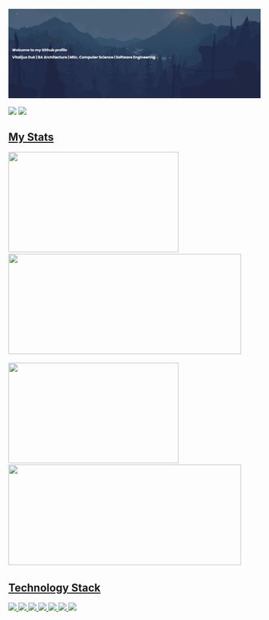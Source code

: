 </p align="center">
<img src="https://github.com/v1tal303/v1tal303/blob/main/images/banner.png" />

<p align="center">
 
 <p align="left">
  <img src="https://komarev.com/ghpvc/?username=v1tal303"/> 
  <a href="https://www.linkedin.com/in/vitaldukm/">
 <img src="https://img.shields.io/badge/-vitaldukm-blue?style=flat-square&logo=Linkedin&logoColor=white&link=https://www.linkedin.com/in/vitaldukm/"/>
</p>
  
<h2 align="left">My Stats </h2>
<p>
  <img height="200em" width="340em" src = "https://github-readme-stats.vercel.app/api/top-langs/?username=v1tal303&layout=compact&theme=react&hide=css" /><img height="200em" width="465em" src = "http://github-readme-streak-stats.herokuapp.com?user=v1tal303&theme=react&date_format=M%20j%5B%2C%20Y%5D" />
</p>

<p>

  <img height="200em" width="340em" src="https://github-readme-stats.vercel.app/api/top-langs/?username=v1tal303&layout=compact&theme=react&hide=css9"/>
  <img height="200em" width="465em" src="http://github-readme-streak-stats.herokuapp.com?user=v1tal303&theme=react&date_format=M%20j%5B%2C%20Y%5D" />
</p>

  

<h2 align="left">Technology Stack </h2>
<p align="left">
 <img src="https://img.shields.io/badge/python-3670A0?style=for-the-badge&logo=python&logoColor=ffdd54"/>
 <img src="https://img.shields.io/badge/pandas-%23150458.svg?style=for-the-badge&logo=pandas&logoColor=white"/>
 <img src="https://img.shields.io/badge/numpy-%23013243.svg?style=for-the-badge&logo=numpy&logoColor=white"/>
 <img src="https://img.shields.io/badge/-selenium-%43B02A?style=for-the-badge&logo=selenium&logoColor=white"/>
 <img src="https://img.shields.io/badge/flask-%23000.svg?style=for-the-badge&logo=flask&logoColor=white"/>
 <img src="https://img.shields.io/badge/mysql-%2300f.svg?style=for-the-badge&logo=mysql&logoColor=white"/>
 <img src="https://img.shields.io/badge/html5-%23E34F26.svg?style=for-the-badge&logo=html5&logoColor=white"/>
</p>
<!--
**v1tal303/v1tal303** is a ✨ _special_ ✨ repository because its `README.md` (this file) appears on your GitHub profile.

Here are some ideas to get you started:

- 🔭 I’m currently working on ...
- 🌱 I’m currently learning ...
- 👯 I’m looking to collaborate on ...
- 🤔 I’m looking for help with ...
- 💬 Ask me about ...
- 📫 How to reach me: ...
- 😄 Pronouns: ...
- ⚡ Fun fact: ...
-->
![Vital GitHub stats](https://github-readme-stats.vercel.app/api?username=v1tal303&show_icons=true&theme=react&hide=contribs,prs)

[![Top Langs](https://github-readme-stats.vercel.app/api/top-langs/?username=v1tal303&layout=compact&theme=react)](https://github.com/anuraghazra/github-readme-stats)

[![GitHub Streak](http://github-readme-streak-stats.herokuapp.com?user=v1tal303&theme=react&date_format=M%20j%5B%2C%20Y%5D)](https://git.io/streak-stats)

